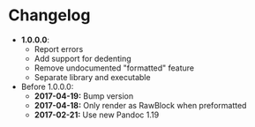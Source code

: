# Changelog

* **1.0.0.0**:
  * Report errors
  * Add support for dedenting
  * Remove undocumented "formatted" feature
  * Separate library and executable
* Before 1.0.0.0:
  * **2017-04-19:** Bump version
  * **2017-04-18:** Only render as RawBlock when preformatted
  * **2017-02-21:** Use new Pandoc 1.19
